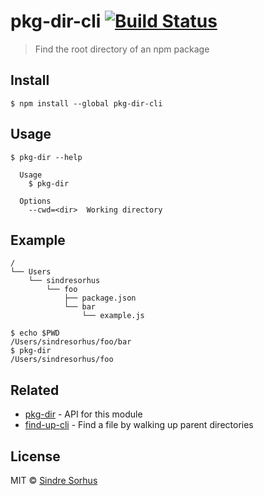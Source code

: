 # pkg-dir-cli [![Build Status](https://travis-ci.org/sindresorhus/pkg-dir-cli.svg?branch=master)](https://travis-ci.org/sindresorhus/pkg-dir-cli)

> Find the root directory of an npm package


## Install

```
$ npm install --global pkg-dir-cli
```


## Usage

```
$ pkg-dir --help

  Usage
    $ pkg-dir

  Options
    --cwd=<dir>  Working directory
```


## Example

```
/
└── Users
    └── sindresorhus
        └── foo
            ├── package.json
            └── bar
                └── example.js
```

```
$ echo $PWD
/Users/sindresorhus/foo/bar
$ pkg-dir
/Users/sindresorhus/foo
```


## Related

- [pkg-dir](https://github.com/sindresorhus/pkg-dir) - API for this module
- [find-up-cli](https://github.com/sindresorhus/find-up-cli) - Find a file by walking up parent directories


## License

MIT © [Sindre Sorhus](http://sindresorhus.com)

